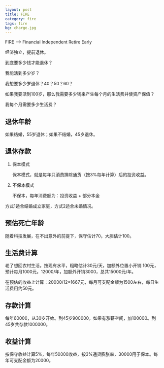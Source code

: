 ```yaml
---
layout: post
title: FIRE
category: fire
tags: fire
bg: charge.jpg
---
```


FIRE --> Financial Independent Retire Early

经济独立，提前退休。

到底要多少钱才能退休？

我能活到多少岁？

我想要多少岁退休？40？50？60？

如果我要活到100岁，那么我需要多少钱来产生每个月的生活费并使资产保值？

我每个月需要多少生活费？

## 退休年龄

如果结婚，55岁退休；如果不结婚，45岁退休。

## 退休存款

1. 保本模式

   保本模式，就是每年只消费排除通货（按3%每年计算）后的投资收益。

2. 不保本模式

   不保本，每年消费额为：投资收益 + 部分本金

方式1适合结婚成立家庭，方式2适合未婚情况。

## 预估死亡年龄

随着科技发展，在不出意外的前提下，保守估计70，大胆估计100。

## 生活费计算

老了想回农村生活，按现有水平，粗略估计30元/天，加额外位置小开销 100元，预计每月1000元，12000/年，加额外开销3000，总共15000元/年。

在预估的收益上计算：20000/12=1667元，每月可支配金额为1500左右，每日生活费用约50元。

## 存款计算

每年60000，从30岁开始。到45岁900000，如果有涨薪空间，加100000。到45岁共存款1000000。

## 收益计算

按保守收益计算5%，每年50000收益，按3%通货膨胀率，30000用于保本。每年可支配金额为20000。




